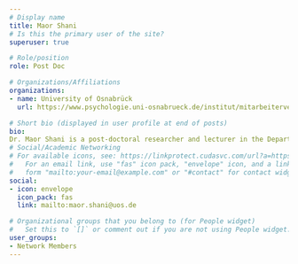 ```yaml
---
# Display name
title: Maor Shani
# Is this the primary user of the site?
superuser: true

# Role/position
role: Post Doc

# Organizations/Affiliations
organizations:
- name: University of Osnabrück
  url: https://www.psychologie.uni-osnabrueck.de/institut/mitarbeiterverzeichnis.html?module=TemplatePersondetails&target=14827&source=14827&range_id=9ae3b681c2e2b51c20fd3b31756a5dd4&username=mashani

# Short bio (displayed in user profile at end of posts)
bio: 
Dr. Maor Shani is a post-doctoral researcher and lecturer in the Department of Developmental Psychology at the Institute for Psychology, Osnabrück University, Germany. Trained as a social psychologist with a Ph.D. from Jacobs University Bremen, his dissertation explored the long-term effects of planed encounters between Jews and Arabs in Israel, aimed at fostering positive intergroup relations, coexistence, and reconciliation. His current research interests include the study of intergroup relations, with a special focus on the role of emotions in conflict and the promotion of reconciliation through peace education and psychological interventions. He is also interested in coping with discrimination and the psychosocial impact of racism on individuals, with a focus on Antisemitism, and in coping, resilience, and health-related quality of life among children and adolescents with chronic illnesses. His current work also includes pioneering research on social network interventions to enhance intergroup tolerance and diminish affective polarization among adolescents within educational settings.
# Social/Academic Networking
# For available icons, see: https://linkprotect.cudasvc.com/url?a=https%3a%2f%2fsourcethemes.com%2facademic%2fdocs%2fpage-builder%2f%23icons&c=E,1,03Q55I8O6D-V-MsaI5i3Th7UvGHpRVj6l4dANOBXiQaBRckWF-Uxi40d1B8mh5T88rS8FWL6R2UVO5-e4mDAmzVU5C2FJcU0kEkb6Qi2tyc,&typo=1
#   For an email link, use "fas" icon pack, "envelope" icon, and a link in the
#   form "mailto:your-email@example.com" or "#contact" for contact widget.
social:
- icon: envelope
  icon_pack: fas
  link: mailto:maor.shani@uos.de

# Organizational groups that you belong to (for People widget)
#   Set this to `[]` or comment out if you are not using People widget.
user_groups:
- Network Members
---
```

